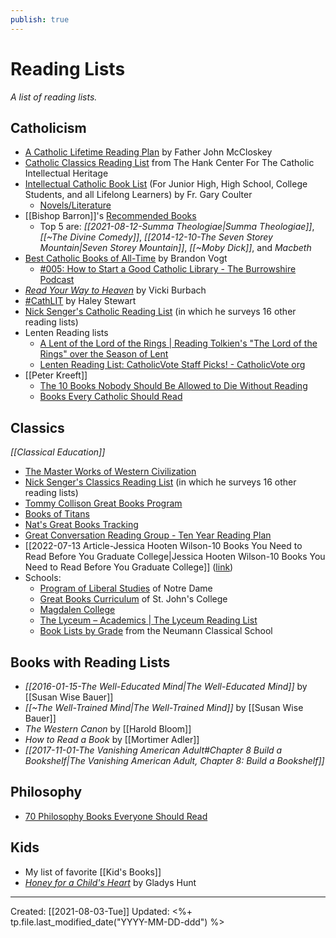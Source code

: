 ```yaml
---
publish: true
---
```

# Reading Lists
*A list of reading lists.*

## Catholicism
- [A Catholic Lifetime Reading Plan](https://www.catholicity.com/mccloskey/readingplan.html) by Father John McCloskey
- [Catholic Classics Reading List](https://www.luc.edu/ccih/CatholicClassicsReadingList.shtml) from The Hank Center For The Catholic Intellectual Heritage
- [Intellectual Catholic Book List](http://frcoulter.com/books/booklist.html) (For Junior High, High School, College Students, and all Lifelong Learners) by Fr. Gary Coulter
  - [Novels/Literature](http://frcoulter.com/books/novels.html)
- [[Bishop Barron]]'s [Recommended Books](https://www.wordonfire.org/wp-content/media/bishop-barrons-recommended-books-copy-2.pdf)
	- Top 5 are: *[[2021-08-12-Summa Theologiae|Summa Theologiae]]*, *[[~The Divine Comedy]]*, *[[2014-12-10-The Seven Storey Mountain|Seven Storey Mountain]]*, *[[~Moby Dick]]*, and *Macbeth*
- [Best Catholic Books of All-Time](https://brandonvogt.com/best-catholic-books-of-all-time/) by Brandon Vogt
	- [#005: How to Start a Good Catholic Library - The Burrowshire Podcast](https://burrowshirepodcast.com/library/)
- [*Read Your Way to Heaven*](https://www.amazon.com/How-Read-Your-Way-Heaven/dp/1622823605/ref=sr_1_1?ie=UTF8&qid=1542381704&sr=8-1&keywords=read+your+way+to+heaven) by Vicki Burbach
- [#CathLIT](https://www.carrotsformichaelmas.com/2018/12/19/a-reading-challenge-for-catholics-in-2019-cathlit/) by Haley Stewart
- [Nick Senger's Catholic Reading List](http://nicksenger.com/onecatholiclife/books/nicks-catholic-classics-reading-list) (in which he surveys 16 other reading lists) 
- Lenten Reading lists
	- [A Lent of the Lord of the Rings | Reading Tolkien's "The Lord of the Rings" over the Season of Lent](https://lentenlordoftherings.wordpress.com/)
	- [Lenten Reading List: CatholicVote Staff Picks! - CatholicVote org](https://catholicvote.org/lenten-reading-list-catholicvote-staff-picks/)
- [[Peter Kreeft]]
	- [The 10 Books Nobody Should Be Allowed to Die Without Reading](https://www.youtube.com/watch?app=desktop&v=bLm5RggbhlE)
	- [Books Every Catholic Should Read](https://www.youtube.com/watch?app=desktop&v=ND0g6zYvjz4)

## Classics
*[[Classical Education]]*
- [The Master Works of Western Civilization](http://www2.latech.edu/~bmagee/201/great_books_etexts.html)
- [Nick Senger's Classics Reading List](http://nicksenger.com/onecatholiclife/books/nicks-summary-of-great-books-lists) (in which he surveys 16 other reading lists) 
- [Tommy Collison Great Books Program](https://tommycollison.com/greatbooks)
- [Books of Titans](https://www.booksoftitans.com/great-books/)
- [Nat's Great Books Tracking](https://docs.google.com/spreadsheets/d/1ZWA_9v8ZouHYdcatG4ETjokV5N97-VXAPj16EZ2WIX4/htmlview#)
- [Great Conversation Reading Group - Ten Year Reading Plan](http://danbecker.info/books/GreatConversation-TenYearReadingPlan.html)
- [[2022-07-13 Article-Jessica Hooten Wilson-10 Books You Need to Read Before You Graduate College|Jessica Hooten Wilson-10 Books You Need to Read Before You Graduate College]] ([link](https://jessicahootenwilson.com/10-books-you-need-to-read-before-you-graduate-college-2/))
- Schools:
	- [Program of Liberal Studies](https://pls.nd.edu/requirements-and-courses/great-books-seminars/) of Notre Dame
	- [Great Books Curriculum](https://www.sjc.edu/academic-programs/undergraduate/great-books-reading-list) of St. John's College
	- [Magdalen College](https://magdalen.edu/academics/program-of-studies/sequence-of-readings/)
	- [The Lyceum – Academics | The Lyceum Reading List](https://www.thelyceum.org/reading-list.html)
	- [Book Lists by Grade](http://neumannschool.org/academics/book-list/) from the Neumann Classical School


## Books with Reading Lists
- *[[2016-01-15-The Well-Educated Mind|The Well-Educated Mind]]* by [[Susan Wise Bauer]]
- *[[~The Well-Trained Mind|The Well-Trained Mind]]* by [[Susan Wise Bauer]]
- *The Western Canon* by [[Harold Bloom]]
- *How to Read a Book* by [[Mortimer Adler]]
- *[[2017-11-01-The Vanishing American Adult#Chapter 8 Build a Bookshelf|The Vanishing American Adult, Chapter 8: Build a Bookshelf]]*


## Philosophy
- [70 Philosophy Books Everyone Should Read](https://iainews.iai.tv/articles/70-philosophy-books-everyone-should-read-auid-1168)


## Kids
- My list of favorite [[Kid's Books]]
- [*Honey for a Child's Heart*](https://www.amazon.com/Honey-Childs-Heart-Gladys-Hunt/dp/0310242460/ref=sr_1_1?ie=UTF8&qid=1542381620&sr=8-1&keywords=honey+for+a+child%27s+heart) by Gladys Hunt

---
Created: [[2021-08-03-Tue]]
Updated: <%+ tp.file.last_modified_date("YYYY-MM-DD-ddd") %>
